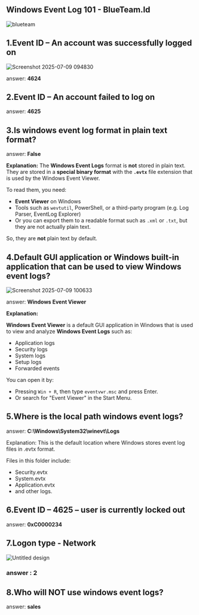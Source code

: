 ## Windows Event Log 101  - BlueTeam.Id
![blueteam](https://github.com/user-attachments/assets/d93f9c52-5b4f-4d14-9d22-b69c0af8e805)
## 1.Event ID – An account was successfully logged on
![Screenshot 2025-07-09 094830](https://github.com/user-attachments/assets/6b50b8f2-e580-4d62-8fa0-b5a95d2b1c9f)

answer: **4624**

## 2.Event ID – An account failed to log on
answer: **4625**

## 3.Is windows event log format in plain text format?
 answer: **False**
 
 **Explanation:**
The **Windows Event Logs** format is **not** stored in plain text. They are stored in a **special binary format** with the **`.evtx`** file extension that is used by the Windows Event Viewer.

To read them, you need:

* **Event Viewer** on Windows
* Tools such as `wevtutil`, PowerShell, or a third-party program (e.g. Log Parser, EventLog Explorer)
* Or you can export them to a readable format such as `.xml` or `.txt`, but they are not actually plain text.

So, they are **not** plain text by default.

## 4.Default GUI application or Windows built-in application that can be used to view Windows event logs?
![Screenshot 2025-07-09 100633](https://github.com/user-attachments/assets/87d67f1f-28a5-4cc3-b924-cd8fcaaf0575)

answer: **Windows Event Viewer**

**Explanation:**

**Windows Event Viewer** is a default GUI application in Windows that is used to view and analyze **Windows Event Logs** such as:

* Application logs
* Security logs
* System logs
* Setup logs
* Forwarded events

You can open it by:

* Pressing `Win + R`, then type `eventvwr.msc` and press Enter.
* Or search for "Event Viewer" in the Start Menu.

 ## 5.Where is the local path windows event logs?
  answer: **C:\Windows\System32\winevt\Logs**

  Explanation:
This is the default location where Windows stores event log files in .evtx format.

Files in this folder include:

 - Security.evtx
 - System.evtx
 - Application.evtx
 - and other logs.

  ## 6.Event ID – 4625 – user is currently locked out
  answer: **0xC0000234**
 

  ## 7.Logon type - Network
![Untitled design](https://github.com/user-attachments/assets/c577b2d5-ed0d-4af4-a17b-b16c9bcb2398)
### answer : 2

## 8.Who will NOT use windows event logs?
answer: **sales**
